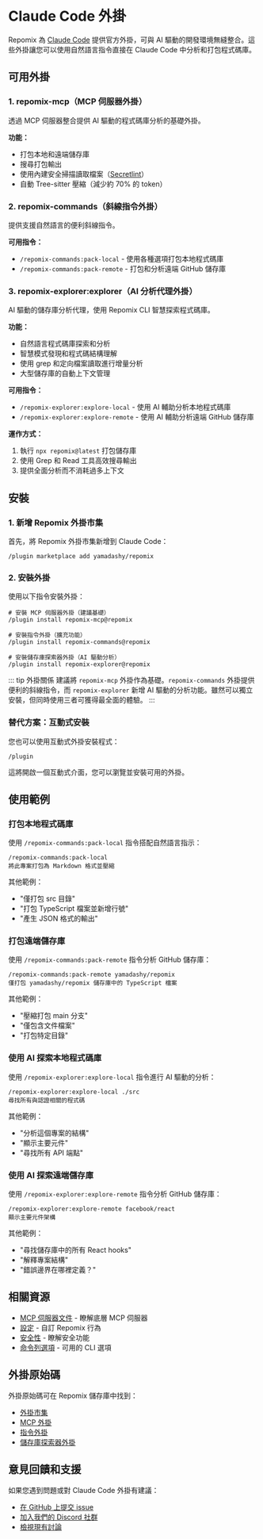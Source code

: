 # Claude Code 外掛

Repomix 為 [Claude Code](https://docs.anthropic.com/en/docs/claude-code/overview) 提供官方外掛，可與 AI 驅動的開發環境無縫整合。這些外掛讓您可以使用自然語言指令直接在 Claude Code 中分析和打包程式碼庫。

## 可用外掛

### 1. repomix-mcp（MCP 伺服器外掛）

透過 MCP 伺服器整合提供 AI 驅動的程式碼庫分析的基礎外掛。

**功能：**
- 打包本地和遠端儲存庫
- 搜尋打包輸出
- 使用內建安全掃描讀取檔案（[Secretlint](https://github.com/secretlint/secretlint)）
- 自動 Tree-sitter 壓縮（減少約 70% 的 token）

### 2. repomix-commands（斜線指令外掛）

提供支援自然語言的便利斜線指令。

**可用指令：**
- `/repomix-commands:pack-local` - 使用各種選項打包本地程式碼庫
- `/repomix-commands:pack-remote` - 打包和分析遠端 GitHub 儲存庫

### 3. repomix-explorer:explorer（AI 分析代理外掛）

AI 驅動的儲存庫分析代理，使用 Repomix CLI 智慧探索程式碼庫。

**功能：**
- 自然語言程式碼庫探索和分析
- 智慧模式發現和程式碼結構理解
- 使用 grep 和定向檔案讀取進行增量分析
- 大型儲存庫的自動上下文管理

**可用指令：**
- `/repomix-explorer:explore-local` - 使用 AI 輔助分析本地程式碼庫
- `/repomix-explorer:explore-remote` - 使用 AI 輔助分析遠端 GitHub 儲存庫

**運作方式：**
1. 執行 `npx repomix@latest` 打包儲存庫
2. 使用 Grep 和 Read 工具高效搜尋輸出
3. 提供全面分析而不消耗過多上下文

## 安裝

### 1. 新增 Repomix 外掛市集

首先，將 Repomix 外掛市集新增到 Claude Code：

```text
/plugin marketplace add yamadashy/repomix
```

### 2. 安裝外掛

使用以下指令安裝外掛：

```text
# 安裝 MCP 伺服器外掛（建議基礎）
/plugin install repomix-mcp@repomix

# 安裝指令外掛（擴充功能）
/plugin install repomix-commands@repomix

# 安裝儲存庫探索器外掛（AI 驅動分析）
/plugin install repomix-explorer@repomix
```

::: tip 外掛關係
建議將 `repomix-mcp` 外掛作為基礎。`repomix-commands` 外掛提供便利的斜線指令，而 `repomix-explorer` 新增 AI 驅動的分析功能。雖然可以獨立安裝，但同時使用三者可獲得最全面的體驗。
:::

### 替代方案：互動式安裝

您也可以使用互動式外掛安裝程式：

```text
/plugin
```

這將開啟一個互動式介面，您可以瀏覽並安裝可用的外掛。

## 使用範例

### 打包本地程式碼庫

使用 `/repomix-commands:pack-local` 指令搭配自然語言指示：

```text
/repomix-commands:pack-local
將此專案打包為 Markdown 格式並壓縮
```

其他範例：
- "僅打包 src 目錄"
- "打包 TypeScript 檔案並新增行號"
- "產生 JSON 格式的輸出"

### 打包遠端儲存庫

使用 `/repomix-commands:pack-remote` 指令分析 GitHub 儲存庫：

```text
/repomix-commands:pack-remote yamadashy/repomix
僅打包 yamadashy/repomix 儲存庫中的 TypeScript 檔案
```

其他範例：
- "壓縮打包 main 分支"
- "僅包含文件檔案"
- "打包特定目錄"

### 使用 AI 探索本地程式碼庫

使用 `/repomix-explorer:explore-local` 指令進行 AI 驅動的分析：

```text
/repomix-explorer:explore-local ./src
尋找所有與認證相關的程式碼
```

其他範例：
- "分析這個專案的結構"
- "顯示主要元件"
- "尋找所有 API 端點"

### 使用 AI 探索遠端儲存庫

使用 `/repomix-explorer:explore-remote` 指令分析 GitHub 儲存庫：

```text
/repomix-explorer:explore-remote facebook/react
顯示主要元件架構
```

其他範例：
- "尋找儲存庫中的所有 React hooks"
- "解釋專案結構"
- "錯誤邊界在哪裡定義？"

## 相關資源

- [MCP 伺服器文件](/guide/mcp-server) - 瞭解底層 MCP 伺服器
- [設定](/guide/configuration) - 自訂 Repomix 行為
- [安全性](/guide/security) - 瞭解安全功能
- [命令列選項](/guide/command-line-options) - 可用的 CLI 選項

## 外掛原始碼

外掛原始碼可在 Repomix 儲存庫中找到：

- [外掛市集](https://github.com/yamadashy/repomix/tree/main/.claude-plugin)
- [MCP 外掛](https://github.com/yamadashy/repomix/tree/main/.claude/plugins/repomix-mcp)
- [指令外掛](https://github.com/yamadashy/repomix/tree/main/.claude/plugins/repomix-commands)
- [儲存庫探索器外掛](https://github.com/yamadashy/repomix/tree/main/.claude/plugins/repomix-explorer)

## 意見回饋和支援

如果您遇到問題或對 Claude Code 外掛有建議：

- [在 GitHub 上提交 issue](https://github.com/yamadashy/repomix/issues)
- [加入我們的 Discord 社群](https://discord.gg/wNYzTwZFku)
- [檢視現有討論](https://github.com/yamadashy/repomix/discussions)

